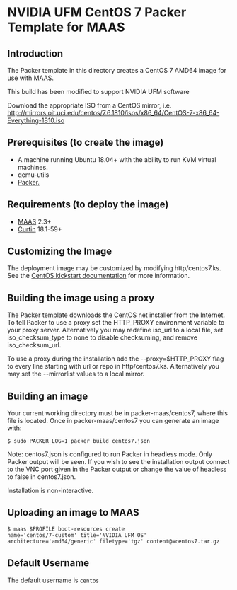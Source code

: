 # NVIDIA UFM CentOS 7 Packer Template for MAAS

## Introduction
The Packer template in this directory creates a CentOS 7 AMD64 image for use with MAAS.

This build has been modified to support NVIDIA UFM software

Download the appropriate ISO from a CentOS mirror, i.e. http://mirrors.oit.uci.edu/centos/7.6.1810/isos/x86_64/CentOS-7-x86_64-Everything-1810.iso

## Prerequisites (to create the image)

* A machine running Ubuntu 18.04+ with the ability to run KVM virtual machines.
* qemu-utils
* [Packer.](https://www.packer.io/intro/getting-started/install.html)

## Requirements (to deploy the image)

* [MAAS](https://maas.io) 2.3+
* [Curtin](https://launchpad.net/curtin) 18.1-59+

## Customizing the Image
The deployment image may be customized by modifying http/centos7.ks. See the [CentOS kickstart documentation](https://docs.centos.org/en-US/centos/install-guide/Kickstart2/) for more information.

## Building the image using a proxy
The Packer template downloads the CentOS
net installer from the Internet. To tell Packer to use a proxy set the
HTTP_PROXY environment variable to your proxy server. Alternatively you may
redefine iso_url to a local file, set iso_checksum_type to none to disable
checksuming, and remove iso_checksum_url.

To use a proxy during the installation add the --proxy=$HTTP_PROXY flag to every
line starting with url or repo in http/centos7.ks. Alternatively you may set the
--mirrorlist values to a local mirror.

## Building an image
Your current working directory must be in packer-maas/centos7, where this file
is located. Once in packer-maas/centos7 you can generate an image with:

```
$ sudo PACKER_LOG=1 packer build centos7.json
```

Note: centos7.json is configured to run Packer in headless mode. Only Packer
output will be seen. If you wish to see the installation output connect to the
VNC port given in the Packer output or change the value of headless to false in
centos7.json.

Installation is non-interactive.

## Uploading an image to MAAS
```
$ maas $PROFILE boot-resources create
name='centos/7-custom' title='NVIDIA UFM OS' architecture='amd64/generic' filetype='tgz' content@=centos7.tar.gz
```

## Default Username
The default username is ```centos```
